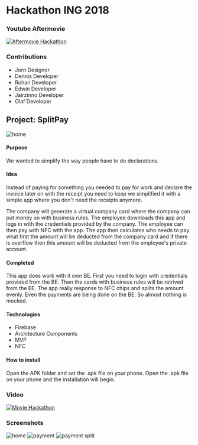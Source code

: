 # Hackathon ING 2018

### Youtube Aftermovie

[![Aftermovie Hackathon](http://img.youtube.com/vi/58CpXZtQ2G8/0.jpg)](https://www.youtube.com/watch?v=58CpXZtQ2G8&feature=youtu.be)

### Contributions

+ Jorn      Designer
+ Dennis    Developer
+ Rohan     Developer
+ Edwin     Developer
+ Jairzinno Developer
+ Olaf      Developer

## Project: SplitPay

![home](https://github.com/Runman44/hackaton2018/screenshots/homescreen.png "Home")

#### Purpose

We wanted to simplify the way people have to do declarations.

#### Idea

Instead of paying for something you needed to pay for work and declare the invoice later on with the receipt you need to keep we simplified it
with a simple app where you don't need the receipts anymore.

The company will generate a virtual company card where the company can put money on with business rules. The employee downloads this app and
logs in with the credentials provided by the company. The employee can then pay with NFC with the app. The app then calculates who needs to pay what
first the amount will be deducted from the company card and if there is overflow then this amount will be deducted from the employee's private account.

#### Completed

This app does work with it own BE. First you need to login with credentials provided from the BE. Then the cards with business rules will be retrived from the BE.
The app really response to NFC chips and splits the amount evenly. Even the payments are being done on the BE. So almost nothing is mocked.


#### Technologies

+ Firebase
+ Architecture Components
+ MVP
+ NFC

#### How to install

Open the APK folder and set the .apk file on your phone.
Open the .apk file on your phone and the installation will begin.

### Video

[![Movie Hackathon](http://img.youtube.com/vi/lgOh_hUn90Y/0.jpg)](https://www.youtube.com/watch?v=lgOh_hUn90Y)

### Screenshots

![home](https://github.com/Runman44/hackaton2018/screenshots/homescreen.png "Home")
![payment](https://github.com/Runman44/hackaton2018/screenshots/payment_only_company.png "payment only company")
![payment split](https://github.com/Runman44/hackaton2018/screenshots/payment_split.png "payment split")
